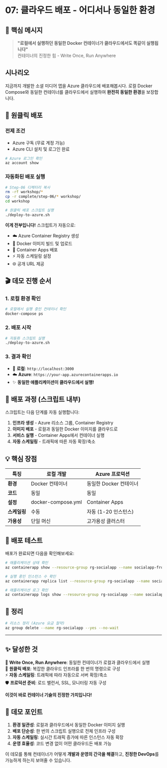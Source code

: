 # 07: 클라우드 배포 - 어디서나 동일한 환경

## 🎯 핵심 메시지

> **"로컬에서 실행하던 동일한 Docker 컨테이너가 클라우드에서도 똑같이 실행됩니다"**  
> 컨테이너의 진정한 힘 - Write Once, Run Anywhere

## 시나리오

지금까지 개발한 소셜 미디어 앱을 Azure 클라우드에 배포해봅시다.
로컬 Docker Compose와 동일한 컨테이너를 클라우드에서 실행하여 **완전히 동일한 환경**을 보장합니다.

## 🚀 원클릭 배포

### 전제 조건
- Azure 구독 (무료 계정 가능)
- Azure CLI 설치 및 로그인 완료

```bash
# Azure 로그인 확인
az account show
```

### 자동화된 배포 실행

```bash
# Step-06 디렉터리 복사
rm -rf workshop/*
cp -r complete/step-06/* workshop/
cd workshop

# 원클릭 배포 스크립트 실행
./deploy-to-azure.sh
```

**이게 전부입니다!** 스크립트가 자동으로:
- ☁️ Azure Container Registry 생성
- 🐳 Docker 이미지 빌드 및 업로드
- 🚀 Container Apps 배포
- ⚡ 자동 스케일링 설정
- 🌐 공개 URL 제공

## 🎬 데모 진행 순서

### 1. 로컬 환경 확인
```bash
# 로컬에서 실행 중인 컨테이너 확인
docker-compose ps
```

### 2. 배포 시작
```bash
# 자동화 스크립트 실행
./deploy-to-azure.sh
```

### 3. 결과 확인
- 📱 **로컬**: `http://localhost:3000`
- ☁️ **Azure**: `https://your-app.azurecontainerapps.io`
- ✨ **동일한 애플리케이션이 클라우드에서 실행!**

## 🔄 배포 과정 (스크립트 내부)

스크립트는 다음 단계를 자동 실행합니다:

1. **인프라 생성** - Azure 리소스 그룹, Container Registry
2. **이미지 배포** - 로컬과 동일한 Docker 이미지를 클라우드로
3. **서비스 실행** - Container Apps에서 컨테이너 실행
4. **자동 스케일링** - 트래픽에 따른 자동 확장/축소

## 💡 핵심 장점

| 특징 | 로컬 개발 | Azure 프로덕션 |
|-----|----------|----------------|
| **환경** | Docker 컨테이너 | 동일한 Docker 컨테이너 |
| **코드** | 동일 | 동일 |
| **설정** | docker-compose.yml | Container Apps |
| **스케일링** | 수동 | 자동 (1-20 인스턴스) |
| **가용성** | 단일 머신 | 고가용성 클러스터 |

## 🧪 배포 테스트

배포가 완료되면 다음을 확인해보세요:

```bash
# 애플리케이션 상태 확인
az containerapp show --resource-group rg-socialapp --name socialapp-frontend --query "properties.provisioningState"

# 실행 중인 인스턴스 수 확인
az containerapp replica list --resource-group rg-socialapp --name socialapp-backend --output table

# 애플리케이션 로그 확인
az containerapp logs show --resource-group rg-socialapp --name socialapp-backend --follow
```

## 🧹 정리

```bash
# 리소스 정리 (Azure 요금 절약)
az group delete --name rg-socialapp --yes --no-wait
```

---

## ✨ 달성한 것

🎯 **Write Once, Run Anywhere**: 동일한 컨테이너가 로컬과 클라우드에서 실행  
🚀 **원클릭 배포**: 복잡한 클라우드 인프라를 한 번의 명령으로 구성  
⚡ **자동 스케일링**: 트래픽에 따라 자동으로 서버 확장/축소  
🛡️ **프로덕션 준비**: 로드 밸런서, SSL, 모니터링 자동 구성

**이것이 바로 컨테이너 기술의 진정한 가치입니다!**

## 🎥 데모 포인트

1. **환경 일관성**: 로컬과 클라우드에서 동일한 Docker 이미지 실행
2. **배포 단순성**: 한 번의 스크립트 실행으로 전체 인프라 구성
3. **자동 스케일링**: 실시간 트래픽 증가에 따른 인스턴스 자동 확장
4. **운영 효율성**: 코드 변경 없이 어떤 클라우드든 배포 가능

이 데모를 통해 컨테이너가 어떻게 **개발과 운영의 간극을 해결**하고, **진정한 DevOps**를 가능하게 하는지 보여줄 수 있습니다.